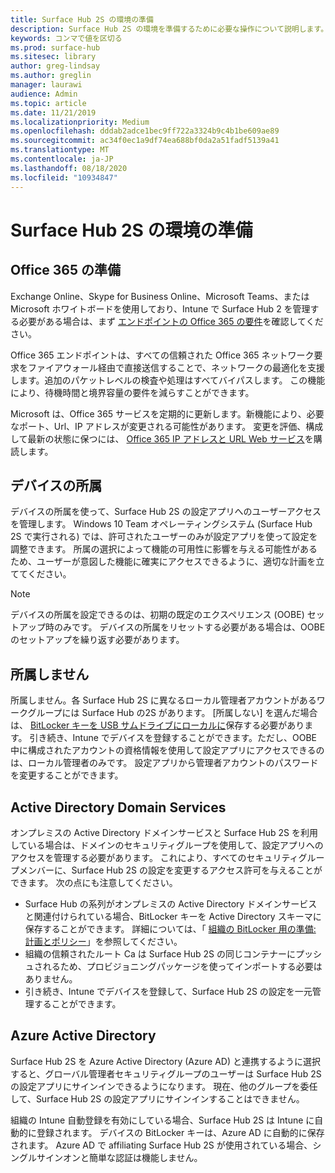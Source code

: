 ```yaml
---
title: Surface Hub 2S の環境の準備
description: Surface Hub 2S の環境を準備するために必要な操作について説明します。
keywords: コンマで値を区切る
ms.prod: surface-hub
ms.sitesec: library
author: greg-lindsay
ms.author: greglin
manager: laurawi
audience: Admin
ms.topic: article
ms.date: 11/21/2019
ms.localizationpriority: Medium
ms.openlocfilehash: dddab2adce1bec9ff722a3324b9c4b1be609ae89
ms.sourcegitcommit: ac34f0ec1a9df74ea688bf0da2a51fadf5139a41
ms.translationtype: MT
ms.contentlocale: ja-JP
ms.lasthandoff: 08/18/2020
ms.locfileid: "10934847"
---
```

# Surface Hub 2S の環境の準備

## Office 365 の準備

Exchange Online、Skype for Business Online、Microsoft Teams、または Microsoft ホワイトボードを使用しており、Intune で Surface Hub 2 を管理する必要がある場合は、まず [エンドポイントの Office 365 の要件](https://docs.microsoft.com/office365/enterprise/office-365-endpoints)を確認してください。

Office 365 エンドポイントは、すべての信頼された Office 365 ネットワーク要求をファイアウォール経由で直接送信することで、ネットワークの最適化を支援します。追加のパケットレベルの検査や処理はすべてバイパスします。 この機能により、待機時間と境界容量の要件を減らすことができます。

Microsoft は、Office 365 サービスを定期的に更新します。新機能により、必要なポート、Url、IP アドレスが変更される可能性があります。 変更を評価、構成して最新の状態に保つには、 [Office 365 IP アドレスと URL Web サービス](https://docs.microsoft.com/office365/enterprise/office-365-ip-web-service)を購読します。

## デバイスの所属

デバイスの所属を使って、Surface Hub 2S の設定アプリへのユーザーアクセスを管理します。
Windows 10 Team オペレーティングシステム (Surface Hub 2S で実行される) では、許可されたユーザーのみが設定アプリを使って設定を調整できます。 所属の選択によって機能の可用性に影響を与える可能性があるため、ユーザーが意図した機能に確実にアクセスできるように、適切な計画を立ててください。

> [!NOTE]
> デバイスの所属を設定できるのは、初期の既定のエクスペリエンス (OOBE) セットアップ時のみです。 デバイスの所属をリセットする必要がある場合は、OOBE のセットアップを繰り返す必要があります。

## 所属しません

所属しません。各 Surface Hub 2S に異なるローカル管理者アカウントがあるワークグループには Surface Hub の2S があります。 [所属しない] を選んだ場合は、 [BitLocker キーを USB サムドライブにローカルに](https://docs.microsoft.com/windows/security/information-protection/bitlocker/bitlocker-key-management-faq)保存する必要があります。 引き続き、Intune でデバイスを登録することができます。ただし、OOBE 中に構成されたアカウントの資格情報を使用して設定アプリにアクセスできるのは、ローカル管理者のみです。 設定アプリから管理者アカウントのパスワードを変更することができます。

## Active Directory Domain Services

オンプレミスの Active Directory ドメインサービスと Surface Hub 2S を利用している場合は、ドメインのセキュリティグループを使用して、設定アプリへのアクセスを管理する必要があります。 これにより、すべてのセキュリティグループメンバーに、Surface Hub 2S の設定を変更するアクセス許可を与えることができます。 次の点にも注意してください。

- Surface Hub の系列がオンプレミスの Active Directory ドメインサービスと関連付けられている場合、BitLocker キーを Active Directory スキーマに保存することができます。 詳細については、「 [組織の BitLocker 用の準備: 計画とポリシー](https://docs.microsoft.com/windows/security/information-protection/bitlocker/prepare-your-organization-for-bitlocker-planning-and-policies)」を参照してください。 
- 組織の信頼されたルート Ca は Surface Hub 2S の同じコンテナーにプッシュされるため、プロビジョニングパッケージを使ってインポートする必要はありません。
- 引き続き、Intune でデバイスを登録して、Surface Hub 2S の設定を一元管理することができます。

## Azure Active Directory

Surface Hub 2S を Azure Active Directory (Azure AD) と連携するように選択すると、グローバル管理者セキュリティグループのユーザーは Surface Hub 2S の設定アプリにサインインできるようになります。 現在、他のグループを委任して、Surface Hub 2S の設定アプリにサインインすることはできません。

組織の Intune 自動登録を有効にしている場合、Surface Hub 2S は Intune に自動的に登録されます。 デバイスの BitLocker キーは、Azure AD に自動的に保存されます。 Azure AD で affiliating Surface Hub 2S が使用されている場合、シングルサインオンと簡単な認証は機能しません。
